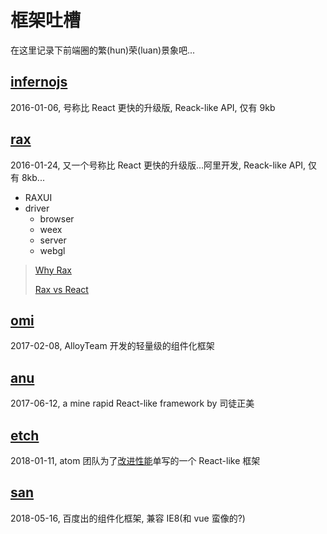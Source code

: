 # 框架吐槽

在这里记录下前端圈的繁(hun)荣(luan)景象吧...

## [infernojs](https://github.com/infernojs/inferno)

2016-01-06, 号称比 React 更快的升级版, Reack-like API, 仅有 9kb

## [rax](https://github.com/alibaba/rax)

2016-01-24, 又一个号称比 React 更快的升级版...阿里开发, Reack-like API, 仅有 8kb...

* RAXUI
* driver
  * browser
  * weex
  * server
  * webgl

> [Why Rax](http://taobaofed.org/blog/2017/02/10/why-rax/)
>
> [Rax vs React](https://github.com/qddegtya/a-docs/issues/12)

## [omi](https://github.com/AlloyTeam/omi)

2017-02-08, AlloyTeam 开发的轻量级的组件化框架

## [anu](https://github.com/RubyLouvre/anu)

2017-06-12, a mine rapid React-like framework by 司徒正美

## [etch](https://github.com/atom/etch)

2018-01-11, atom 团队为了[改进性能](http://blog.atom.io/2018/01/10/the-state-of-atoms-performance.html)单写的一个 React-like 框架

## [san](https://github.com/baidu/san)

2018-05-16, 百度出的组件化框架, 兼容 IE8(和 vue 蛮像的?)
